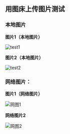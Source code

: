 ## 用图床上传图片测试



### 本地图片

**图片1（本地图片）**

![test1](https://gitee.com/Yang-noob/picture-bed/raw/master/images/2022-01-08%2000-43-23_test1.jpg)

**图片2（本地图片）**

![test2](https://gitee.com/Yang-noob/picture-bed/raw/master/images/2022-01-08%2000-44-21_test2.jpg)



### 网络图片：

**图片1（网络图片）**

![网图1](https://gitee.com/Yang-noob/picture-bed/raw/master/images/2022-01-08%2000-47-00_51f5d97882a9c.jpg)

**网络图片2**

![网图2](https://gitee.com/Yang-noob/picture-bed/raw/master/images/2022-01-08%2000-50-52_51f5d97bdcea6.jpg)

